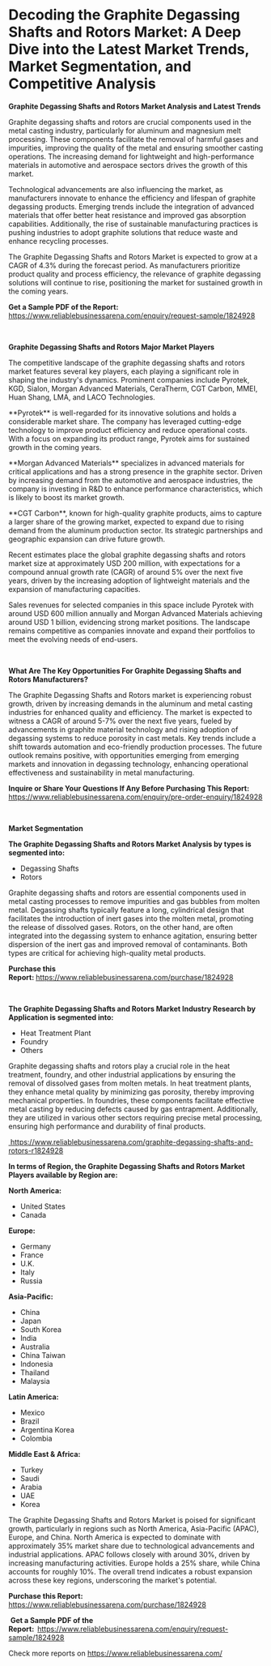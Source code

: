 <p><h1>Decoding the Graphite Degassing Shafts and Rotors Market: A Deep Dive into the Latest Market Trends, Market Segmentation, and Competitive Analysis</h1></p><p><strong>Graphite Degassing Shafts and Rotors Market Analysis and Latest Trends</strong></p>
<p><p>Graphite degassing shafts and rotors are crucial components used in the metal casting industry, particularly for aluminum and magnesium melt processing. These components facilitate the removal of harmful gases and impurities, improving the quality of the metal and ensuring smoother casting operations. The increasing demand for lightweight and high-performance materials in automotive and aerospace sectors drives the growth of this market.</p><p>Technological advancements are also influencing the market, as manufacturers innovate to enhance the efficiency and lifespan of graphite degassing products. Emerging trends include the integration of advanced materials that offer better heat resistance and improved gas absorption capabilities. Additionally, the rise of sustainable manufacturing practices is pushing industries to adopt graphite solutions that reduce waste and enhance recycling processes.</p><p>The Graphite Degassing Shafts and Rotors Market is expected to grow at a CAGR of 4.3% during the forecast period. As manufacturers prioritize product quality and process efficiency, the relevance of graphite degassing solutions will continue to rise, positioning the market for sustained growth in the coming years.</p></p>
<p><strong>Get a Sample PDF of the Report:&nbsp;</strong> <a href="https://www.reliablebusinessarena.com/enquiry/request-sample/1824928?utm_campaign=2463&utm_medium=2&utm_source=Github&utm_content=ia&utm_term=27022025&utm_id=graphite-degassing-shafts-and-rotors">https://www.reliablebusinessarena.com/enquiry/request-sample/1824928</a></p>
<p>&nbsp;</p>
<p><strong>Graphite Degassing Shafts and Rotors Major Market Players</strong></p>
<p><p>The competitive landscape of the graphite degassing shafts and rotors market features several key players, each playing a significant role in shaping the industry's dynamics. Prominent companies include Pyrotek, KGD, Sialon, Morgan Advanced Materials, CeraTherm, CGT Carbon, MMEI, Huan Shang, LMA, and LACO Technologies.</p><p>**Pyrotek** is well-regarded for its innovative solutions and holds a considerable market share. The company has leveraged cutting-edge technology to improve product efficiency and reduce operational costs. With a focus on expanding its product range, Pyrotek aims for sustained growth in the coming years.</p><p>**Morgan Advanced Materials** specializes in advanced materials for critical applications and has a strong presence in the graphite sector. Driven by increasing demand from the automotive and aerospace industries, the company is investing in R&D to enhance performance characteristics, which is likely to boost its market growth.</p><p>**CGT Carbon**, known for high-quality graphite products, aims to capture a larger share of the growing market, expected to expand due to rising demand from the aluminum production sector. Its strategic partnerships and geographic expansion can drive future growth.</p><p>Recent estimates place the global graphite degassing shafts and rotors market size at approximately USD 200 million, with expectations for a compound annual growth rate (CAGR) of around 5% over the next five years, driven by the increasing adoption of lightweight materials and the expansion of manufacturing capacities.</p><p>Sales revenues for selected companies in this space include Pyrotek with around USD 600 million annually and Morgan Advanced Materials achieving around USD 1 billion, evidencing strong market positions. The landscape remains competitive as companies innovate and expand their portfolios to meet the evolving needs of end-users.</p></p>
<p>&nbsp;</p>
<p><strong>What Are The Key Opportunities For Graphite Degassing Shafts and Rotors Manufacturers?</strong></p>
<p><p>The Graphite Degassing Shafts and Rotors market is experiencing robust growth, driven by increasing demands in the aluminum and metal casting industries for enhanced quality and efficiency. The market is expected to witness a CAGR of around 5-7% over the next five years, fueled by advancements in graphite material technology and rising adoption of degassing systems to reduce porosity in cast metals. Key trends include a shift towards automation and eco-friendly production processes. The future outlook remains positive, with opportunities emerging from emerging markets and innovation in degassing technology, enhancing operational effectiveness and sustainability in metal manufacturing.</p></p>
<p><strong>Inquire or Share Your Questions If Any Before Purchasing This Report:</strong> <a href="https://www.reliablebusinessarena.com/enquiry/pre-order-enquiry/1824928?utm_campaign=2463&utm_medium=2&utm_source=Github&utm_content=ia&utm_term=27022025&utm_id=graphite-degassing-shafts-and-rotors">https://www.reliablebusinessarena.com/enquiry/pre-order-enquiry/1824928</a></p>
<p>&nbsp;</p>
<p><strong>Market Segmentation</strong></p>
<p><strong>The Graphite Degassing Shafts and Rotors Market Analysis by types is segmented into:</strong></p>
<p><ul><li>Degassing Shafts</li><li>Rotors</li></ul></p>
<p><p>Graphite degassing shafts and rotors are essential components used in metal casting processes to remove impurities and gas bubbles from molten metal. Degassing shafts typically feature a long, cylindrical design that facilitates the introduction of inert gases into the molten metal, promoting the release of dissolved gases. Rotors, on the other hand, are often integrated into the degassing system to enhance agitation, ensuring better dispersion of the inert gas and improved removal of contaminants. Both types are critical for achieving high-quality metal products.</p></p>
<p><strong>Purchase this Report:&nbsp;</strong><a href="https://www.reliablebusinessarena.com/purchase/1824928?utm_campaign=2463&utm_medium=2&utm_source=Github&utm_content=ia&utm_term=27022025&utm_id=graphite-degassing-shafts-and-rotors">https://www.reliablebusinessarena.com/purchase/1824928</a></p>
<p>&nbsp;</p>
<p><strong>The Graphite Degassing Shafts and Rotors Market Industry Research by Application is segmented into:</strong></p>
<p><ul><li>Heat Treatment Plant</li><li>Foundry</li><li>Others</li></ul></p>
<p><p>Graphite degassing shafts and rotors play a crucial role in the heat treatment, foundry, and other industrial applications by ensuring the removal of dissolved gases from molten metals. In heat treatment plants, they enhance metal quality by minimizing gas porosity, thereby improving mechanical properties. In foundries, these components facilitate effective metal casting by reducing defects caused by gas entrapment. Additionally, they are utilized in various other sectors requiring precise metal processing, ensuring high performance and durability of final products.</p></p>
<p><a href="https://www.reliablebusinessarena.com/graphite-degassing-shafts-and-rotors-r1824928?utm_campaign=2463&utm_medium=2&utm_source=Github&utm_content=ia&utm_term=27022025&utm_id=graphite-degassing-shafts-and-rotors">&nbsp;https://www.reliablebusinessarena.com/graphite-degassing-shafts-and-rotors-r1824928</a></p>
<p><strong>In terms of Region, the Graphite Degassing Shafts and Rotors Market Players available by Region are:</strong></p>
<p>
    <p> <strong> North America: </strong>
        <ul>
            <li>United States</li>
            <li>Canada</li>
        </ul>
        </p> 
    <p> <strong> Europe: </strong>
        <ul>
            <li>Germany</li>
            <li>France</li>
            <li>U.K.</li>
            <li>Italy</li>
            <li>Russia</li>
        </ul>
        </p> 
    <p> <strong> Asia-Pacific: </strong>
        <ul>
            <li>China</li>
            <li>Japan</li>
            <li>South Korea</li>
            <li>India</li>
            <li>Australia</li>
            <li>China Taiwan</li>
            <li>Indonesia</li>
            <li>Thailand</li>
            <li>Malaysia</li>
        </ul>
        </p> 
    <p> <strong> Latin America: </strong>
        <ul>
            <li>Mexico</li>
            <li>Brazil</li>
            <li>Argentina Korea</li>
            <li>Colombia</li>
        </ul>
        </p> 
    <p> <strong> Middle East & Africa: </strong>
        <ul>
            <li>Turkey</li>
            <li>Saudi</li>
            <li>Arabia</li>
            <li>UAE</li>
            <li>Korea</li>
        </ul>
    </p>
    </p>
<p><p>The Graphite Degassing Shafts and Rotors Market is poised for significant growth, particularly in regions such as North America, Asia-Pacific (APAC), Europe, and China. North America is expected to dominate with approximately 35% market share due to technological advancements and industrial applications. APAC follows closely with around 30%, driven by increasing manufacturing activities. Europe holds a 25% share, while China accounts for roughly 10%. The overall trend indicates a robust expansion across these key regions, underscoring the market's potential.</p></p>
<p><strong>Purchase this Report: </strong><a href="https://www.reliablebusinessarena.com/purchase/1824928?utm_campaign=2463&utm_medium=2&utm_source=Github&utm_content=ia&utm_term=27022025&utm_id=graphite-degassing-shafts-and-rotors">https://www.reliablebusinessarena.com/purchase/1824928</a></p>
<p>&nbsp;<strong>Get a Sample PDF of the Report:&nbsp;&nbsp;</strong><a href="https://www.reliablebusinessarena.com/enquiry/request-sample/1824928?utm_campaign=2463&utm_medium=2&utm_source=Github&utm_content=ia&utm_term=27022025&utm_id=graphite-degassing-shafts-and-rotors">https://www.reliablebusinessarena.com/enquiry/request-sample/1824928</a></p>
<p><strong></strong></p>
<p>Check more reports on <a href="https://www.reliablebusinessarena.com/?utm_campaign=2463&utm_medium=2&utm_source=Github&utm_content=ia&utm_term=27022025&utm_id=graphite-degassing-shafts-and-rotors">https://www.reliablebusinessarena.com/</a></p>